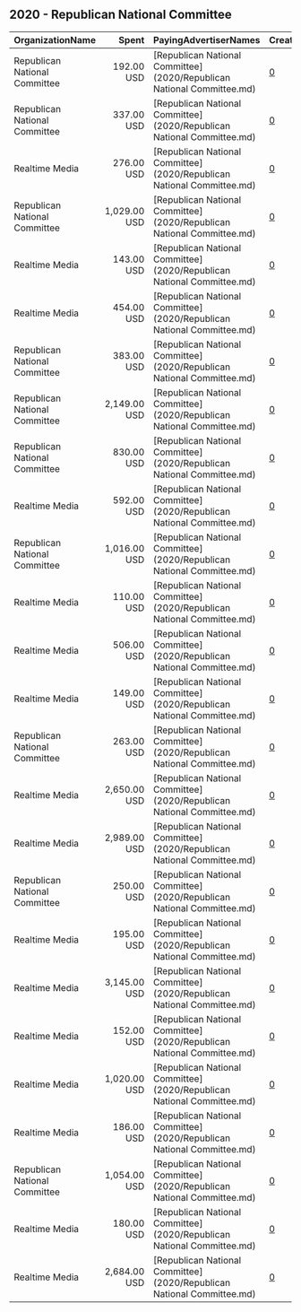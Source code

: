 ## 2020 - Republican National Committee 
|OrganizationName|Spent|PayingAdvertiserNames|CreativeUrls|Impressions|Genders|AgeBrackets|CountryCodes|BillingAddresses|CandidateBallotInformation|
|:---|---:|:---|:---|---:|:---|:---|:---|:---|:---|
|Republican National Committee|192.00 USD|[Republican National Committee](2020/Republican National Committee.md)|[0](https://www.snap.com/political-ads/asset/77b3fd70c45ebb002d7a4bd45685f9efaee49464bf4312f45e080eadeaad5fb4?mediaType=mp4)|22,201||18+|united states|"310 FIRST STREET SE,WASHINGTON,20003,US"||
|Republican National Committee|337.00 USD|[Republican National Committee](2020/Republican National Committee.md)|[0](https://www.snap.com/political-ads/asset/77b3fd70c45ebb002d7a4bd45685f9efaee49464bf4312f45e080eadeaad5fb4?mediaType=mp4)|40,901||18+|united states|"310 FIRST STREET SE,WASHINGTON,20003,US"||
|Realtime Media|276.00 USD|[Republican National Committee](2020/Republican National Committee.md)|[0](https://www.snap.com/political-ads/asset/505e83faf88a8503535828b37710062664712651e9610c17e3fa3af09a963b05?mediaType=mp4)|145,506||18+|united states|"P.O. Box 13410,Arlington,22219,US"|Republican National Committee|
|Republican National Committee|1,029.00 USD|[Republican National Committee](2020/Republican National Committee.md)|[0](https://www.snap.com/political-ads/asset/2731c40374f979d695d38a1230fa4ba6888042fa2ca4ece0c6abfc24167cc9d0?mediaType=mp4)|108,775||18+|united states|"310 FIRST STREET SE,WASHINGTON,20003,US"||
|Realtime Media|143.00 USD|[Republican National Committee](2020/Republican National Committee.md)|[0](https://www.snap.com/political-ads/asset/505e83faf88a8503535828b37710062664712651e9610c17e3fa3af09a963b05?mediaType=mp4)|59,574||18+|united states|"P.O. Box 13410,Arlington,22219,US"|Republican National Committee|
|Realtime Media|454.00 USD|[Republican National Committee](2020/Republican National Committee.md)|[0](https://www.snap.com/political-ads/asset/5910c04ed5183757fbea8bb8a8a786ce0d1ec9ae6cbad9048c89d78010703c48?mediaType=mp4)|143,183||18+|united states|"P.O. Box 13410,Arlington,22219,US"|Republican National Committee|
|Republican National Committee|383.00 USD|[Republican National Committee](2020/Republican National Committee.md)|[0](https://www.snap.com/political-ads/asset/de2304d181510ff7f51b0078299d5762996cc605766280af3983884d248a3cfb?mediaType=mp4)|45,394||18+|united states|"310 FIRST STREET SE,WASHINGTON,20003,US"||
|Republican National Committee|2,149.00 USD|[Republican National Committee](2020/Republican National Committee.md)|[0](https://www.snap.com/political-ads/asset/1f7fd8ce263ce03075847803015535ee0de708e9b07a029499ef007908d50f24?mediaType=mp4)|268,552||18+|united states|"310 FIRST STREET SE,WASHINGTON,20003,US"||
|Republican National Committee|830.00 USD|[Republican National Committee](2020/Republican National Committee.md)|[0](https://www.snap.com/political-ads/asset/e3d92fe73a92f49104d0e780387e5226be50c029589bc4ddd1b2269216e79327?mediaType=mp4)|112,686||18+|united states|"310 FIRST STREET SE,WASHINGTON,20003,US"||
|Realtime Media|592.00 USD|[Republican National Committee](2020/Republican National Committee.md)|[0](https://www.snap.com/political-ads/asset/5910c04ed5183757fbea8bb8a8a786ce0d1ec9ae6cbad9048c89d78010703c48?mediaType=mp4)|179,167||18+|united states|"P.O. Box 13410,Arlington,22219,US"|Republican National Committee|
|Republican National Committee|1,016.00 USD|[Republican National Committee](2020/Republican National Committee.md)|[0](https://www.snap.com/political-ads/asset/1f7fd8ce263ce03075847803015535ee0de708e9b07a029499ef007908d50f24?mediaType=mp4)|166,167||18+|united states|"310 FIRST STREET SE,WASHINGTON,20003,US"||
|Realtime Media|110.00 USD|[Republican National Committee](2020/Republican National Committee.md)|[0](https://www.snap.com/political-ads/asset/bebcdae7bfdc36ab6e06250358c02039d74f94268e9e4b7b26158eec774bc7bc?mediaType=jpg)|56,210||18+|united states|"P.O. Box 13410,Arlington,22219,US"|Republican National Committee|
|Realtime Media|506.00 USD|[Republican National Committee](2020/Republican National Committee.md)|[0](https://www.snap.com/political-ads/asset/5910c04ed5183757fbea8bb8a8a786ce0d1ec9ae6cbad9048c89d78010703c48?mediaType=mp4)|142,665||18+|united states|"P.O. Box 13410,Arlington,22219,US"|Republican National Committee|
|Realtime Media|149.00 USD|[Republican National Committee](2020/Republican National Committee.md)|[0](https://www.snap.com/political-ads/asset/bebcdae7bfdc36ab6e06250358c02039d74f94268e9e4b7b26158eec774bc7bc?mediaType=jpg)|76,812||18+|united states|"P.O. Box 13410,Arlington,22219,US"|Republican National Committee|
|Republican National Committee|263.00 USD|[Republican National Committee](2020/Republican National Committee.md)|[0](https://www.snap.com/political-ads/asset/687d7cbaa36c4f7b206c4cd920dc59ad6c267b2de221238e8fbb820c40503067?mediaType=mp4)|33,731||18+|united states|"310 FIRST STREET SE,WASHINGTON,20003,US"||
|Realtime Media|2,650.00 USD|[Republican National Committee](2020/Republican National Committee.md)|[0](https://www.snap.com/political-ads/asset/5910c04ed5183757fbea8bb8a8a786ce0d1ec9ae6cbad9048c89d78010703c48?mediaType=mp4)|878,661||18+|united states|"P.O. Box 13410,Arlington,22219,US"|Republican National Committee|
|Realtime Media|2,989.00 USD|[Republican National Committee](2020/Republican National Committee.md)|[0](https://www.snap.com/political-ads/asset/5910c04ed5183757fbea8bb8a8a786ce0d1ec9ae6cbad9048c89d78010703c48?mediaType=mp4)|1,079,594||18+|united states|"P.O. Box 13410,Arlington,22219,US"|Republican National Committee|
|Republican National Committee|250.00 USD|[Republican National Committee](2020/Republican National Committee.md)|[0](https://www.snap.com/political-ads/asset/2731c40374f979d695d38a1230fa4ba6888042fa2ca4ece0c6abfc24167cc9d0?mediaType=mp4)|26,810||18+|united states|"310 FIRST STREET SE,WASHINGTON,20003,US"||
|Realtime Media|195.00 USD|[Republican National Committee](2020/Republican National Committee.md)|[0](https://www.snap.com/political-ads/asset/505e83faf88a8503535828b37710062664712651e9610c17e3fa3af09a963b05?mediaType=mp4)|79,510||18+|united states|"P.O. Box 13410,Arlington,22219,US"|Republican National Committee|
|Realtime Media|3,145.00 USD|[Republican National Committee](2020/Republican National Committee.md)|[0](https://www.snap.com/political-ads/asset/5910c04ed5183757fbea8bb8a8a786ce0d1ec9ae6cbad9048c89d78010703c48?mediaType=mp4)|1,145,716||18+|united states|"P.O. Box 13410,Arlington,22219,US"|Republican National Committee|
|Realtime Media|152.00 USD|[Republican National Committee](2020/Republican National Committee.md)|[0](https://www.snap.com/political-ads/asset/505e83faf88a8503535828b37710062664712651e9610c17e3fa3af09a963b05?mediaType=mp4)|80,870||18+|united states|"P.O. Box 13410,Arlington,22219,US"|Republican National Committee|
|Realtime Media|1,020.00 USD|[Republican National Committee](2020/Republican National Committee.md)|[0](https://www.snap.com/political-ads/asset/5910c04ed5183757fbea8bb8a8a786ce0d1ec9ae6cbad9048c89d78010703c48?mediaType=mp4)|337,474||18+|united states|"P.O. Box 13410,Arlington,22219,US"|Republican National Committee|
|Realtime Media|186.00 USD|[Republican National Committee](2020/Republican National Committee.md)|[0](https://www.snap.com/political-ads/asset/bebcdae7bfdc36ab6e06250358c02039d74f94268e9e4b7b26158eec774bc7bc?mediaType=jpg)|65,950||18+|united states|"P.O. Box 13410,Arlington,22219,US"|Republican National Committee|
|Republican National Committee|1,054.00 USD|[Republican National Committee](2020/Republican National Committee.md)|[0](https://www.snap.com/political-ads/asset/e3d92fe73a92f49104d0e780387e5226be50c029589bc4ddd1b2269216e79327?mediaType=mp4)|140,450||18+|united states|"310 FIRST STREET SE,WASHINGTON,20003,US"||
|Realtime Media|180.00 USD|[Republican National Committee](2020/Republican National Committee.md)|[0](https://www.snap.com/political-ads/asset/bebcdae7bfdc36ab6e06250358c02039d74f94268e9e4b7b26158eec774bc7bc?mediaType=jpg)|77,551||18+|united states|"P.O. Box 13410,Arlington,22219,US"|Republican National Committee|
|Realtime Media|2,684.00 USD|[Republican National Committee](2020/Republican National Committee.md)|[0](https://www.snap.com/political-ads/asset/5910c04ed5183757fbea8bb8a8a786ce0d1ec9ae6cbad9048c89d78010703c48?mediaType=mp4)|1,008,556||18+|united states|"P.O. Box 13410,Arlington,22219,US"|Republican National Committee|
